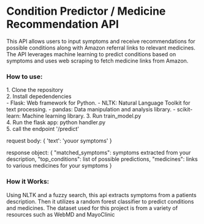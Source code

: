 <h1>Condition Predictor / Medicine Recommendation API</h1>

This API allows users to input symptoms and receive recommendations for possible conditions along with Amazon referral links to relevant medicines. The API leverages machine learning to predict conditions based on symptoms and uses web scraping to fetch medicine links from Amazon.

<h3>How to use:</h3>
1. Clone the repository <br>
2. Install depedendencies <br>
- Flask: Web framework for Python.
 - NLTK: Natural Language Toolkit for text processing.
 - pandas: Data manipulation and analysis library.
 - scikit-learn: Machine learning library.
3. Run train_model.py <br>
4. Run the flask app: python handler.py <br>
5. call the endpoint '/predict'

request body: {  'text': 'youor symptoms' }

response object: {
        "matched_symptoms": symptoms extracted from your description,
        "top_conditions": list of possible predictions,
        "medicines": links to various medicines for your symptoms
}


<h3>How it Works:</h3>

Using NLTK and a fuzzy search, this api extracts symptoms from a patients description. Then it utilizes a random forest classifier to predict conditions and medicines. The dataset used for this project is from a variety of resources such as WebMD and MayoClinic
